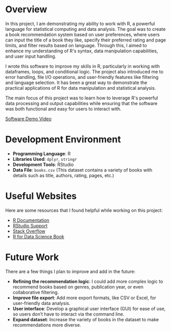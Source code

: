 # Overview

In this project, I am demonstrating my ability to work with R, a powerful language for statistical computing and data analysis. The goal was to create a book recommendation system based on user preferences, where users can input the title of a book they like, specify their preferred rating and page limits, and filter results based on language. Through this, I aimed to enhance my understanding of R's syntax, data manipulation capabilities, and user input handling.

I wrote this software to improve my skills in R, particularly in working with dataframes, loops, and conditional logic. The project also introduced me to error handling, file I/O operations, and user-friendly features like filtering and language selection. It has been a great way to demonstrate the practical applications of R for data manipulation and statistical analysis.

The main focus of this project was to learn how to leverage R's powerful data processing and output capabilities while ensuring that the software was both functional and easy for users to interact with.

[Software Demo Video](https://youtu.be/g9g1oywGyBw)

# Development Environment

- **Programming Language**: R
- **Libraries Used**: `dplyr`, `stringr`
- **Development Tools**: RStudio
- **Data File**: `books.csv` (This dataset contains a variety of books with details such as title, authors, rating, pages, etc.)

# Useful Websites

Here are some resources that I found helpful while working on this project:

- [R Documentation](https://www.rdocumentation.org)
- [RStudio Support](https://support.rstudio.com)
- [Stack Overflow](https://stackoverflow.com)
- [R for Data Science Book](https://r4ds.had.co.nz)

# Future Work

There are a few things I plan to improve and add in the future:

- **Refining the recommendation logic**: I could add more complex logic to recommend books based on genres, publication year, or even collaborative filtering.
- **Improve file export**: Add more export formats, like CSV or Excel, for user-friendly data analysis.
- **User interface**: Develop a graphical user interface (GUI) for ease of use, so users don’t have to interact via the command line.
- **Expand dataset**: Increase the variety of books in the dataset to make recommendations more diverse.